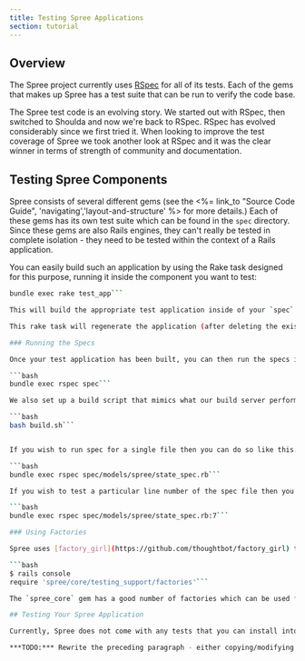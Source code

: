 ```yaml
---
title: Testing Spree Applications
section: tutorial
---
```


## Overview

The Spree project currently uses [RSpec](http://rspec.info) for all of its tests. Each of the gems that makes up Spree has a test suite that can be run to verify the code base.

The Spree test code is an evolving story. We started out with RSpec, then switched to Shoulda and now we're back to RSpec. RSpec has evolved considerably since we first tried it. When looking to improve the test coverage of Spree we took another look at RSpec and it was the clear winner in terms of strength of community and documentation.

## Testing Spree Components

Spree consists of several different gems (see the <%= link_to "Source Code Guide", 'navigating','layout-and-structure' %> for more details.) Each of these gems has its own test suite which can be found in the `spec` directory. Since these gems are also Rails engines, they can't really be tested in complete isolation - they need to be tested within the context of a Rails application.

You can easily build such an application by using the Rake task designed for this purpose, running it inside the component you want to test:

```bash
bundle exec rake test_app```

This will build the appropriate test application inside of your `spec` directory. It will also add the gem under test to your `Gemfile` along with the `spree_core` gem (since all of the gems depend on this.)

This rake task will regenerate the application (after deleting the existing one) each time you run it. It will also run the migrations for you automatically so that your test database is ready to go. There is no need to run `rake db:migrate` or `rake db:test:prepare` after running `test_app`.

### Running the Specs

Once your test application has been built, you can then run the specs in the standard RSpec manner:

```bash
bundle exec rspec spec```

We also set up a build script that mimics what our build server performs. You can run it from the root of the Spree project like this:

```bash
bash build.sh```


If you wish to run spec for a single file then you can do so like this:

```bash
bundle exec rspec spec/models/spree/state_spec.rb```

If you wish to test a particular line number of the spec file then you can do so like this:

```bash
bundle exec rspec spec/models/spree/state_spec.rb:7```

### Using Factories

Spree uses [factory_girl](https://github.com/thoughtbot/factory_girl) to create valid records for testing purpose. All of the factories are also packaged in the gem. So if you are writing an extension or if you just want to play with Spree models then you can use these factories as illustrated below.

```bash
$ rails console
require 'spree/core/testing_support/factories'```

The `spree_core` gem has a good number of factories which can be used for testing. If you are writing an extension or just testing Spree you can make use of these factories.

## Testing Your Spree Application

Currently, Spree does not come with any tests that you can install into your application. What we would advise doing instead is either copying the tests from the components of Spree and modifying them as you need them.

***TODO:*** Rewrite the preceding paragraph - either copying/modifying or...?
